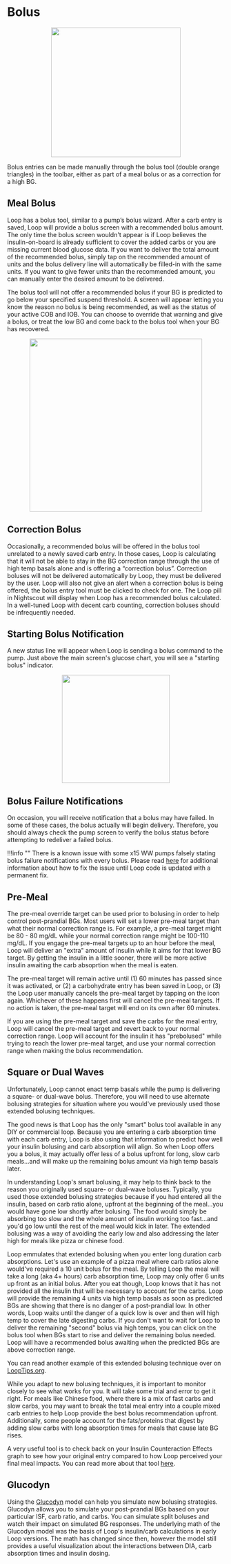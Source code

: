 # Bolus

<p align="center">
<img src="../img/toolbar.png" width="300">
</p> 

Bolus entries can be made manually through the bolus tool (double orange triangles) in the toolbar, either as part of a meal bolus or as a correction for a high BG.

## Meal Bolus
Loop has a bolus tool, similar to a pump’s bolus wizard. After a carb entry is saved, Loop will provide a bolus screen with a recommended bolus amount. The only time the bolus screen wouldn't appear is if Loop believes the insulin-on-board is already sufficient to cover the added carbs or you are missing current blood glucose data. If you want to deliver the total amount of the recommended bolus, simply tap on the recommended amount of units and the bolus delivery line will automatically be filled-in with the same units. If you want to give fewer units than the recommended amount, you can manually enter the desired amount to be delivered.

The bolus tool will not offer a recommended bolus if your BG is predicted to go below your specified suspend threshold. A screen will appear letting you know the reason no bolus is being recommended, as well as the status of your active COB and IOB. You can choose to override that warning and give a bolus, or treat the low BG and come back to the bolus tool when your BG has recovered.

<p align="center">
<img src="../img/below_min.png" width="400">
</p> 

## Correction Bolus
Occasionally, a recommended bolus will be offered in the bolus tool unrelated to a newly saved carb entry. In those cases, Loop is calculating that it will not be able to stay in the BG correction range through the use of high temp basals alone and is offering a “correction bolus”. Correction boluses will not be delivered automatically by Loop, they must be delivered by the user. Loop will also not give an alert when a correction bolus is being offered, the bolus entry tool must be clicked to check for one. The Loop pill in Nightscout will display when Loop has a recommended bolus calculated. In a well-tuned Loop with decent carb counting, correction boluses should be infrequently needed.

## Starting Bolus Notification
A new status line will appear when Loop is sending a bolus command to the pump. Just above the main screen's glucose chart, you will see a "starting bolus" indicator.

<p align="center">
<img src="/setup/update/img/starting_bolus.png" width="250">
</p>

## Bolus Failure Notifications
On occasion, you will receive notification that a bolus may have failed. In some of these cases, the bolus actually will begin delivery. Therefore, you should always check the pump screen to verify the bolus status before attempting to redeliver a failed bolus.

!!!info ""
    There is a known issue with some x15 WW pumps falsely stating bolus failure notifications with every bolus.  Please read [here](https://github.com/LoopKit/Loop/issues/587) for additional information about how to fix the issue until Loop code is updated with a permanent fix.

## Pre-Meal

The pre-meal override target can be used prior to bolusing in order to help control post-prandial BGs. Most users will set a lower pre-meal target than what their normal correction range is. For example, a pre-meal target might be 80 - 80 mg/dL while your normal correction range might be 100-110 mg/dL. If you engage the pre-meal targets up to an hour before the meal, Loop will deliver an "extra" amount of insulin while it aims for that lower BG target. By getting the insulin in a little sooner, there will be more active insulin awaiting the carb absoprtion when the meal is eaten.

The pre-meal target will remain active until (1) 60 minutes has passed since it was activated, or (2) a carbohydrate entry has been saved in Loop, or (3) the Loop user manually cancels the pre-meal target by tapping on the icon again. Whichever of these happens first will cancel the pre-meal targets. If no action is taken, the pre-meal target will end on its own after 60 minutes.

If you are using the pre-meal target and save the carbs for the meal entry, Loop will cancel the pre-meal target and revert back to your normal correction range. Loop will account for the insulin it has "prebolused" while trying to reach the lower pre-meal target, and use your normal correction range when making the bolus recommendation.

## Square or Dual Waves
Unfortunately, Loop cannot enact temp basals while the pump is delivering a square- or dual-wave bolus. Therefore, you will need to use alternate bolusing strategies for situation where you would've previously used those extended bolusing techniques.

The good news is that Loop has the only "smart" bolus tool available in any DIY or commercial loop. Because you are entering a carb absorption time with each carb entry, Loop is also using that information to predict how well your insulin bolusing and carb absorption will align. So when Loop offers you a bolus, it may actually offer less of a bolus upfront for long, slow carb meals...and will make up the remaining bolus amount via high temp basals later.

In understanding Loop's smart bolusing, it may help to think back to the reason you originally used square- or dual-wave boluses. Typically, you used those extended bolusing strategies because if you had entered all the insulin, based on carb ratio alone, upfront at the beginning of the meal...you would have gone low shortly after bolusing. The food would simply be absorbing too slow and the whole amount of insulin working too fast...and you'd go low until the rest of the meal would kick in later. The extended bolusing was a way of avoiding the early low and also addressing the later high for meals like pizza or chinese food.

Loop emmulates that extended bolusing when you enter long duration carb absorptions. Let's use an example of a pizza meal where carb ratios alone would've required a 10 unit bolus for the meal.  By telling Loop the meal will take a long (aka 4+ hours) carb absorption time, Loop may only offer 6 units up front as an initial bolus. After you eat though, Loop knows that it has not provided all the insulin that will be necessary to account for the carbs. Loop will provide the remaining 4 units via high temp basals as soon as predicted BGs are showing that there is no danger of a post-prandial low. In other words, Loop waits until the danger of a quick low is over and then will high temp to cover the late digesting carbs. If you don't want to wait for Loop to deliver the remaining "second" bolus via high temps, you can click on the bolus tool when BGs start to rise and deliver the remaining bolus needed. Loop will have a recommended bolus awaiting when the predicted BGs are above correction range.

You can read another example of this extended bolusing technique over on [LoopTips.org](https://kdisimone.github.io/looptips/how-to/bolus/).

While you adapt to new bolusing techniques, it is important to monitor closely to see what works for you. It will take some trial and error to get it right. For meals like Chinese food, where there is a mix of fast carbs and slow carbs, you may want to break the total meal entry into a couple mixed carb entries to help Loop provide the best bolus recommendation upfront. Additionally, some people account for the fats/proteins that digest by adding slow carbs with long absorption times for meals that cause late BG rises.

A very useful tool is to check back on your Insulin Counteraction Effects graph to see how your original entry compared to how Loop perceived your final meal impacts. You can read more about that tool [here](https://loopkit.github.io/loopdocs/operation/features/ice/).

## Glucodyn
Using the [Glucodyn](http://perceptus.org) model can help you simulate new bolusing strategies.  Glucodyn allows you to simulate your post-prandial BGs based on your particular ISF, carb ratio, and carbs. You can simulate split boluses and watch their impact on simulated BG responses.  The underlying math of the Glucodyn model was the basis of Loop's insulin/carb calculations in early Loop versions. The math has changed since then, however the model still provides a useful visualization about the interactions between DIA, carb absorption times and insulin dosing.

